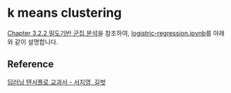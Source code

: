 # k means clustering

[Chapter 3.2.2 밀도기반 군집 분석](https://github.com/gilbutITbook/080263/blob/master/chap3/python_3%EC%9E%A5.ipynb)을 참조하여, [logistric-regression.ipynb](https://github.com/kyopark2014/ML-Algorithms/blob/main/samples/logistric-regression/logistric-regression.ipynb)를 아래와 같이 설명합니다. 




## Reference 

[딥러닝 텐서플로 교과서 - 서지영, 길벗](https://github.com/gilbutITbook/080263)
